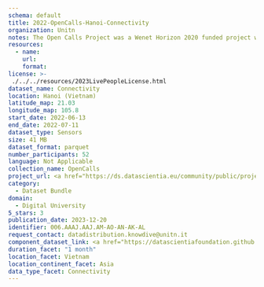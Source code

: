 ```yaml
---
schema: default
title: 2022-OpenCalls-Hanoi-Connectivity
organization: Unitn
notes: The Open Calls Project was a Wenet Horizon 2020 funded project with the goal of developing a diversity-aware, machine-mediated paradigm for social interactions. It collected information on the eating/drinking activities of the students of FPT University in Vietnam. The project was carried out in June and July 2022. The project set out to sense the daily activity data of respondents through the mobile phone sensors, collect health data through daily food log surveys, collect alcohol-drinking activities coupled with the motives for drinking, and conduct semi-structured surveys to gather feedback on the project. Data collection was carried out in three big cities across Vietnam. The i-Log application was used to collect sensor data from participants with the language set to Vietnamese. The food-drink activities were collected with an i-Log survey filled in by the respondents three times a day.
resources:
  - name: 
    url: 
    format: 
license: >-
 ./../../resources/2023LivePeopleLicense.html
dataset_name: Connectivity
location: Hanoi (Vietnam)
latitude_map: 21.03
longitude_map: 105.8
start_date: 2022-06-13
end_date: 2022-07-11
dataset_type: Sensors
size: 41 MB
dataset_format: parquet
number_participants: 52
language: Not Applicable
collection_name: OpenCalls
project_url: <a href="https://ds.datascientia.eu/community/public/projects/3b975830-9ecc-4127-855b-f88b8b5fe2ca">https://ds.datascientia.eu/community/public/projects/3b975830-9ecc-4127-855b-f88b8b5fe2ca</a>
category: 
  - Dataset Bundle
domain: 
  - Digital University
5_stars: 3
publication_date: 2023-12-20
identifier: 006.AAAJ.AAJ.AM-AO-AN-AK-AL
request_contact: datadistribution.knowdive@unitn.it
component_dataset_link: <a href="https://datascientiafoundation.github.io/LivePeople/datasets/2022-OC1-Hanoi-Bluetooth%20Low%20Energy%20Event/">2022-OC1-Hanoi-Bluetooth Low Energy Event</a>, <a href="https://datascientiafoundation.github.io/LivePeople/datasets/2022-OC1-Hanoi-Bluetooth%20Normal%20Event/">2022-OC1-Hanoi-Bluetooth Normal Event</a>, <a href="https://datascientiafoundation.github.io/LivePeople/datasets/2022-OC1-Hanoi-Cellular%20Network/">2022-OC1-Hanoi-Cellular Network</a>, <a href="https://datascientiafoundation.github.io/LivePeople/datasets/2022-OC1-Hanoi-Wifi%20Event/">2022-OC1-Hanoi-Wifi Event</a>, <a href="https://datascientiafoundation.github.io/LivePeople/datasets/2022-OC1-Hanoi-Wifi%20Networks%20Event/">2022-OC1-Hanoi-Wifi Networks Event</a>
duration_facet: "1 month"
location_facet: Vietnam
location_continent_facet: Asia
data_type_facet: Connectivity
---
```


